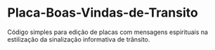 # Placa-Boas-Vindas-de-Transito

Código simples para edição de placas com mensagens espirituais na estilização da sinalização informativa de trânsito.
